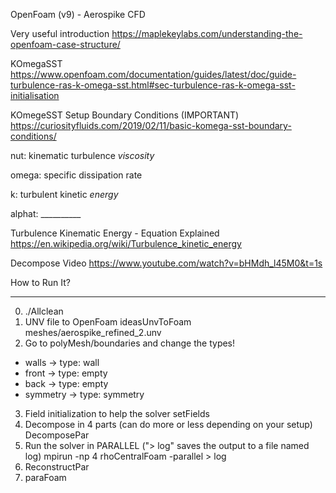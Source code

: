 OpenFoam (v9) - Aerospike CFD

Very useful introduction
https://maplekeylabs.com/understanding-the-openfoam-case-structure/

KOmegaSST
https://www.openfoam.com/documentation/guides/latest/doc/guide-turbulence-ras-k-omega-sst.html#sec-turbulence-ras-k-omega-sst-initialisation

KOmegeSST Setup Boundary Conditions (IMPORTANT)
https://curiosityfluids.com/2019/02/11/basic-komega-sst-boundary-conditions/

nut:    kinematic turbulence _viscosity_

omega:  specific dissipation rate

k:      turbulent kinetic _energy_

alphat: __________

Turbulence Kinematic Energy - Equation Explained
https://en.wikipedia.org/wiki/Turbulence_kinetic_energy

Decompose Video
https://www.youtube.com/watch?v=bHMdh_l45M0&t=1s

How to Run It?
**************************
0) ./Allclean
1) UNV file to OpenFoam
ideasUnvToFoam meshes/aerospike_refined_2.unv
2) Go to polyMesh/boundaries and change the types!
- walls -> type: wall
- front -> type: empty
- back -> type: empty
- symmetry -> type: symmetry
3) Field initialization to help the solver
setFields
4) Decompose in 4 parts (can do more or less depending on your setup)
DecomposePar
5) Run the solver in PARALLEL ("> log" saves the output to a file named log)
mpirun -np 4 rhoCentralFoam -parallel > log
6) ReconstructPar
7) paraFoam